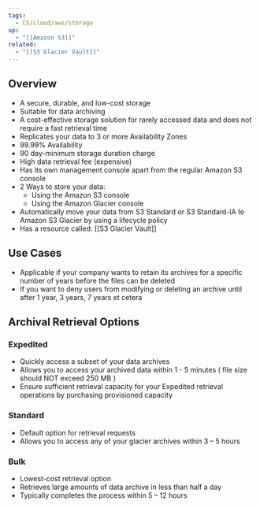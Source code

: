 ```yaml
---
tags:
  - CS/cloud/aws/storage
up:
  - "[[Amazon S3]]"
related:
  - "[[S3 Glacier Vault]]"
---
```

## Overview

- A secure, durable, and low-cost storage
- Suitable for data archiving
- A cost-effective storage solution for rarely accessed data and does not require a fast retrieval time
- Replicates your data to 3 or more Availability Zones
- 99.99% Availability
- 90 day-minimum storage duration charge
- High data retrieval fee (expensive)
- Has its own management console apart from the regular Amazon S3 console
- 2 Ways to store your data:
	- Using the Amazon S3 console
	- Using the Amazon Glacier console
- Automatically move your data from S3 Standard or S3 Standard-IA to Amazon S3 Glacier by using a lifecycle policy
- Has a resource called: [[S3 Glacier Vault]]


## Use Cases

- Applicable if your company wants to retain its archives for a specific number of years before the files can be deleted
- If you want to deny users from modifying or deleting an archive until after 1 year, 3 years, 7 years et cetera


## Archival Retrieval Options
### Expedited
- Quickly access a subset of your data archives
- Allows you to access your archived data within 1 - 5 minutes ( file size should NOT exceed 250 MB )
- Ensure sufficient retrieval capacity for your Expedited retrieval operations by purchasing provisioned capacity

### Standard
- Default option for retrieval requests
- Allows you to access any of your glacier archives within 3 – 5 hours

### Bulk
- Lowest-cost retrieval option
- Retrieves large amounts of data archive in less than half a day
- Typically completes the process within 5 – 12 hours